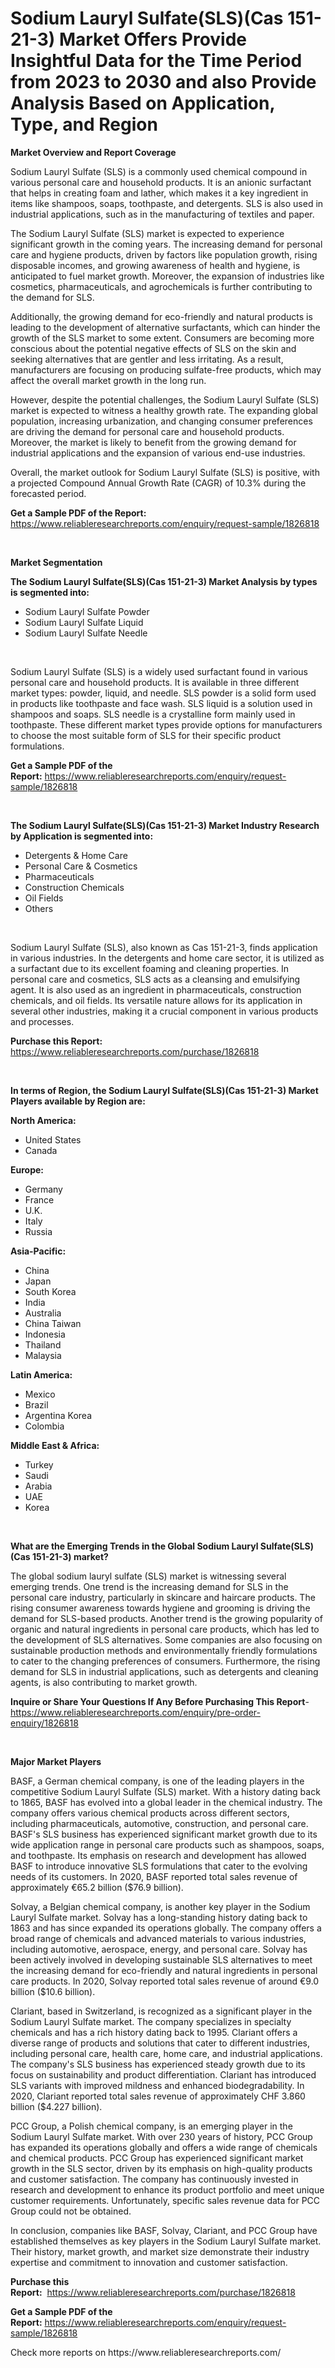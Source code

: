 <p><h1>Sodium Lauryl Sulfate(SLS)(Cas 151-21-3) Market Offers Provide Insightful Data for the Time Period from 2023 to 2030 and also Provide Analysis Based on Application, Type, and Region</h1></p><p><strong>Market Overview and Report Coverage</strong></p>
<p><p>Sodium Lauryl Sulfate (SLS) is a commonly used chemical compound in various personal care and household products. It is an anionic surfactant that helps in creating foam and lather, which makes it a key ingredient in items like shampoos, soaps, toothpaste, and detergents. SLS is also used in industrial applications, such as in the manufacturing of textiles and paper.</p><p>The Sodium Lauryl Sulfate (SLS) market is expected to experience significant growth in the coming years. The increasing demand for personal care and hygiene products, driven by factors like population growth, rising disposable incomes, and growing awareness of health and hygiene, is anticipated to fuel market growth. Moreover, the expansion of industries like cosmetics, pharmaceuticals, and agrochemicals is further contributing to the demand for SLS.</p><p>Additionally, the growing demand for eco-friendly and natural products is leading to the development of alternative surfactants, which can hinder the growth of the SLS market to some extent. Consumers are becoming more conscious about the potential negative effects of SLS on the skin and seeking alternatives that are gentler and less irritating. As a result, manufacturers are focusing on producing sulfate-free products, which may affect the overall market growth in the long run.</p><p>However, despite the potential challenges, the Sodium Lauryl Sulfate (SLS) market is expected to witness a healthy growth rate. The expanding global population, increasing urbanization, and changing consumer preferences are driving the demand for personal care and household products. Moreover, the market is likely to benefit from the growing demand for industrial applications and the expansion of various end-use industries.</p><p>Overall, the market outlook for Sodium Lauryl Sulfate (SLS) is positive, with a projected Compound Annual Growth Rate (CAGR) of 10.3% during the forecasted period.</p></p>
<p><strong>Get a Sample PDF of the Report:</strong> <a href="https://www.reliableresearchreports.com/enquiry/request-sample/1826818">https://www.reliableresearchreports.com/enquiry/request-sample/1826818</a></p>
<p>&nbsp;</p>
<p><strong>Market Segmentation</strong></p>
<p><strong>The Sodium Lauryl Sulfate(SLS)(Cas 151-21-3) Market Analysis by types is segmented into:</strong></p>
<p><ul><li>Sodium Lauryl Sulfate Powder</li><li>Sodium Lauryl Sulfate Liquid</li><li>Sodium Lauryl Sulfate Needle</li></ul></p>
<p>&nbsp;</p>
<p><p>Sodium Lauryl Sulfate (SLS) is a widely used surfactant found in various personal care and household products. It is available in three different market types: powder, liquid, and needle. SLS powder is a solid form used in products like toothpaste and face wash. SLS liquid is a solution used in shampoos and soaps. SLS needle is a crystalline form mainly used in toothpaste. These different market types provide options for manufacturers to choose the most suitable form of SLS for their specific product formulations.</p></p>
<p><strong>Get a Sample PDF of the Report:</strong>&nbsp;<a href="https://www.reliableresearchreports.com/enquiry/request-sample/1826818">https://www.reliableresearchreports.com/enquiry/request-sample/1826818</a></p>
<p>&nbsp;</p>
<p><strong>The Sodium Lauryl Sulfate(SLS)(Cas 151-21-3) Market Industry Research by Application is segmented into:</strong></p>
<p><ul><li>Detergents & Home Care</li><li>Personal Care & Cosmetics</li><li>Pharmaceuticals</li><li>Construction Chemicals</li><li>Oil Fields</li><li>Others</li></ul></p>
<p>&nbsp;</p>
<p><p>Sodium Lauryl Sulfate (SLS), also known as Cas 151-21-3, finds application in various industries. In the detergents and home care sector, it is utilized as a surfactant due to its excellent foaming and cleaning properties. In personal care and cosmetics, SLS acts as a cleansing and emulsifying agent. It is also used as an ingredient in pharmaceuticals, construction chemicals, and oil fields. Its versatile nature allows for its application in several other industries, making it a crucial component in various products and processes.</p></p>
<p><strong>Purchase this Report:</strong>&nbsp; <a href="https://www.reliableresearchreports.com/purchase/1826818">https://www.reliableresearchreports.com/purchase/1826818</a></p>
<p>&nbsp;</p>
<p><strong>In terms of Region, the Sodium Lauryl Sulfate(SLS)(Cas 151-21-3) Market Players available by Region are:</strong></p>
<p>
    <p> <strong> North America: </strong>
        <ul>
            <li>United States</li>
            <li>Canada</li>
        </ul>
        </p> 
    <p> <strong> Europe: </strong>
        <ul>
            <li>Germany</li>
            <li>France</li>
            <li>U.K.</li>
            <li>Italy</li>
            <li>Russia</li>
        </ul>
        </p> 
    <p> <strong> Asia-Pacific: </strong>
        <ul>
            <li>China</li>
            <li>Japan</li>
            <li>South Korea</li>
            <li>India</li>
            <li>Australia</li>
            <li>China Taiwan</li>
            <li>Indonesia</li>
            <li>Thailand</li>
            <li>Malaysia</li>
        </ul>
        </p> 
    <p> <strong> Latin America: </strong>
        <ul>
            <li>Mexico</li>
            <li>Brazil</li>
            <li>Argentina Korea</li>
            <li>Colombia</li>
        </ul>
        </p> 
    <p> <strong> Middle East & Africa: </strong>
        <ul>
            <li>Turkey</li>
            <li>Saudi</li>
            <li>Arabia</li>
            <li>UAE</li>
            <li>Korea</li>
        </ul>
    </p>
    </p>
<p>&nbsp;</p>
<p><strong>What are the Emerging Trends in the Global Sodium Lauryl Sulfate(SLS)(Cas 151-21-3) market?</strong></p>
<p><p>The global sodium lauryl sulfate (SLS) market is witnessing several emerging trends. One trend is the increasing demand for SLS in the personal care industry, particularly in skincare and haircare products. The rising consumer awareness towards hygiene and grooming is driving the demand for SLS-based products. Another trend is the growing popularity of organic and natural ingredients in personal care products, which has led to the development of SLS alternatives. Some companies are also focusing on sustainable production methods and environmentally friendly formulations to cater to the changing preferences of consumers. Furthermore, the rising demand for SLS in industrial applications, such as detergents and cleaning agents, is also contributing to market growth.</p></p>
<p><strong>Inquire or Share Your Questions If Any Before Purchasing This Report</strong>- <a href="https://www.reliableresearchreports.com/enquiry/pre-order-enquiry/1826818">https://www.reliableresearchreports.com/enquiry/pre-order-enquiry/1826818</a></p>
<p>&nbsp;</p>
<p><strong>Major Market Players</strong></p>
<p><p>BASF, a German chemical company, is one of the leading players in the competitive Sodium Lauryl Sulfate (SLS) market. With a history dating back to 1865, BASF has evolved into a global leader in the chemical industry. The company offers various chemical products across different sectors, including pharmaceuticals, automotive, construction, and personal care. BASF's SLS business has experienced significant market growth due to its wide application range in personal care products such as shampoos, soaps, and toothpaste. Its emphasis on research and development has allowed BASF to introduce innovative SLS formulations that cater to the evolving needs of its customers. In 2020, BASF reported total sales revenue of approximately €65.2 billion ($76.9 billion).</p><p>Solvay, a Belgian chemical company, is another key player in the Sodium Lauryl Sulfate market. Solvay has a long-standing history dating back to 1863 and has since expanded its operations globally. The company offers a broad range of chemicals and advanced materials to various industries, including automotive, aerospace, energy, and personal care. Solvay has been actively involved in developing sustainable SLS alternatives to meet the increasing demand for eco-friendly and natural ingredients in personal care products. In 2020, Solvay reported total sales revenue of around €9.0 billion ($10.6 billion).</p><p>Clariant, based in Switzerland, is recognized as a significant player in the Sodium Lauryl Sulfate market. The company specializes in specialty chemicals and has a rich history dating back to 1995. Clariant offers a diverse range of products and solutions that cater to different industries, including personal care, health care, home care, and industrial applications. The company's SLS business has experienced steady growth due to its focus on sustainability and product differentiation. Clariant has introduced SLS variants with improved mildness and enhanced biodegradability. In 2020, Clariant reported total sales revenue of approximately CHF 3.860 billion ($4.227 billion).</p><p>PCC Group, a Polish chemical company, is an emerging player in the Sodium Lauryl Sulfate market. With over 230 years of history, PCC Group has expanded its operations globally and offers a wide range of chemicals and chemical products. PCC Group has experienced significant market growth in the SLS sector, driven by its emphasis on high-quality products and customer satisfaction. The company has continuously invested in research and development to enhance its product portfolio and meet unique customer requirements. Unfortunately, specific sales revenue data for PCC Group could not be obtained.</p><p>In conclusion, companies like BASF, Solvay, Clariant, and PCC Group have established themselves as key players in the Sodium Lauryl Sulfate market. Their history, market growth, and market size demonstrate their industry expertise and commitment to innovation and customer satisfaction.</p></p>
<p><strong>Purchase this Report:</strong>&nbsp;&nbsp;<a href="https://www.reliableresearchreports.com/purchase/1826818">https://www.reliableresearchreports.com/purchase/1826818</a></p>
<p></p>
<p><strong>Get a Sample PDF of the Report:</strong>&nbsp;<a href="https://www.reliableresearchreports.com/enquiry/request-sample/1826818">https://www.reliableresearchreports.com/enquiry/request-sample/1826818</a></p>
<p>Check more reports on https://www.reliableresearchreports.com/</p>
